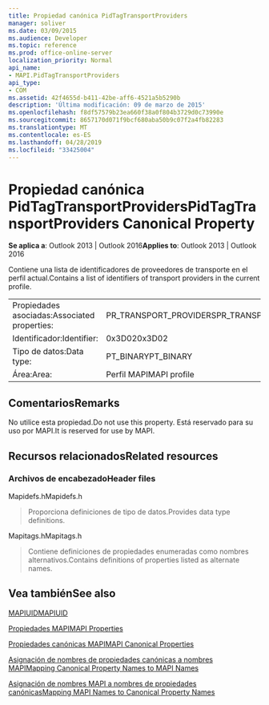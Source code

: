 ```yaml
---
title: Propiedad canónica PidTagTransportProviders
manager: soliver
ms.date: 03/09/2015
ms.audience: Developer
ms.topic: reference
ms.prod: office-online-server
localization_priority: Normal
api_name:
- MAPI.PidTagTransportProviders
api_type:
- COM
ms.assetid: 42f4655d-b411-42be-aff6-4521a5b5290b
description: 'Última modificación: 09 de marzo de 2015'
ms.openlocfilehash: f8df57579b23ea660f38a0f804b3729d0c73990e
ms.sourcegitcommit: 8657170d071f9bcf680aba50b9c07f2a4fb82283
ms.translationtype: MT
ms.contentlocale: es-ES
ms.lasthandoff: 04/28/2019
ms.locfileid: "33425004"
---
```

# <a name="pidtagtransportproviders-canonical-property"></a><span data-ttu-id="9ff59-103">Propiedad canónica PidTagTransportProviders</span><span class="sxs-lookup"><span data-stu-id="9ff59-103">PidTagTransportProviders Canonical Property</span></span>

  
  
<span data-ttu-id="9ff59-104">**Se aplica a**: Outlook 2013 | Outlook 2016</span><span class="sxs-lookup"><span data-stu-id="9ff59-104">**Applies to**: Outlook 2013 | Outlook 2016</span></span> 
  
<span data-ttu-id="9ff59-105">Contiene una lista de identificadores de proveedores de transporte en el perfil actual.</span><span class="sxs-lookup"><span data-stu-id="9ff59-105">Contains a list of identifiers of transport providers in the current profile.</span></span>
  
|||
|:-----|:-----|
|<span data-ttu-id="9ff59-106">Propiedades asociadas:</span><span class="sxs-lookup"><span data-stu-id="9ff59-106">Associated properties:</span></span>  <br/> |<span data-ttu-id="9ff59-107">PR_TRANSPORT_PROVIDERS</span><span class="sxs-lookup"><span data-stu-id="9ff59-107">PR_TRANSPORT_PROVIDERS</span></span>  <br/> |
|<span data-ttu-id="9ff59-108">Identificador:</span><span class="sxs-lookup"><span data-stu-id="9ff59-108">Identifier:</span></span>  <br/> |<span data-ttu-id="9ff59-109">0x3D02</span><span class="sxs-lookup"><span data-stu-id="9ff59-109">0x3D02</span></span>  <br/> |
|<span data-ttu-id="9ff59-110">Tipo de datos:</span><span class="sxs-lookup"><span data-stu-id="9ff59-110">Data type:</span></span>  <br/> |<span data-ttu-id="9ff59-111">PT_BINARY</span><span class="sxs-lookup"><span data-stu-id="9ff59-111">PT_BINARY</span></span>  <br/> |
|<span data-ttu-id="9ff59-112">Área:</span><span class="sxs-lookup"><span data-stu-id="9ff59-112">Area:</span></span>  <br/> |<span data-ttu-id="9ff59-113">Perfil MAPI</span><span class="sxs-lookup"><span data-stu-id="9ff59-113">MAPI profile</span></span>  <br/> |
   
## <a name="remarks"></a><span data-ttu-id="9ff59-114">Comentarios</span><span class="sxs-lookup"><span data-stu-id="9ff59-114">Remarks</span></span>

<span data-ttu-id="9ff59-115">No utilice esta propiedad.</span><span class="sxs-lookup"><span data-stu-id="9ff59-115">Do not use this property.</span></span> <span data-ttu-id="9ff59-116">Está reservado para su uso por MAPI.</span><span class="sxs-lookup"><span data-stu-id="9ff59-116">It is reserved for use by MAPI.</span></span>
  
## <a name="related-resources"></a><span data-ttu-id="9ff59-117">Recursos relacionados</span><span class="sxs-lookup"><span data-stu-id="9ff59-117">Related resources</span></span>

### <a name="header-files"></a><span data-ttu-id="9ff59-118">Archivos de encabezado</span><span class="sxs-lookup"><span data-stu-id="9ff59-118">Header files</span></span>

<span data-ttu-id="9ff59-119">Mapidefs.h</span><span class="sxs-lookup"><span data-stu-id="9ff59-119">Mapidefs.h</span></span>
  
> <span data-ttu-id="9ff59-120">Proporciona definiciones de tipo de datos.</span><span class="sxs-lookup"><span data-stu-id="9ff59-120">Provides data type definitions.</span></span>
    
<span data-ttu-id="9ff59-121">Mapitags.h</span><span class="sxs-lookup"><span data-stu-id="9ff59-121">Mapitags.h</span></span>
  
> <span data-ttu-id="9ff59-122">Contiene definiciones de propiedades enumeradas como nombres alternativos.</span><span class="sxs-lookup"><span data-stu-id="9ff59-122">Contains definitions of properties listed as alternate names.</span></span>
    
## <a name="see-also"></a><span data-ttu-id="9ff59-123">Vea también</span><span class="sxs-lookup"><span data-stu-id="9ff59-123">See also</span></span>



[<span data-ttu-id="9ff59-124">MAPIUID</span><span class="sxs-lookup"><span data-stu-id="9ff59-124">MAPIUID</span></span>](mapiuid.md)


[<span data-ttu-id="9ff59-125">Propiedades MAPI</span><span class="sxs-lookup"><span data-stu-id="9ff59-125">MAPI Properties</span></span>](mapi-properties.md)
  
[<span data-ttu-id="9ff59-126">Propiedades canónicas MAPI</span><span class="sxs-lookup"><span data-stu-id="9ff59-126">MAPI Canonical Properties</span></span>](mapi-canonical-properties.md)
  
[<span data-ttu-id="9ff59-127">Asignación de nombres de propiedades canónicas a nombres MAPI</span><span class="sxs-lookup"><span data-stu-id="9ff59-127">Mapping Canonical Property Names to MAPI Names</span></span>](mapping-canonical-property-names-to-mapi-names.md)
  
[<span data-ttu-id="9ff59-128">Asignación de nombres MAPI a nombres de propiedades canónicas</span><span class="sxs-lookup"><span data-stu-id="9ff59-128">Mapping MAPI Names to Canonical Property Names</span></span>](mapping-mapi-names-to-canonical-property-names.md)

